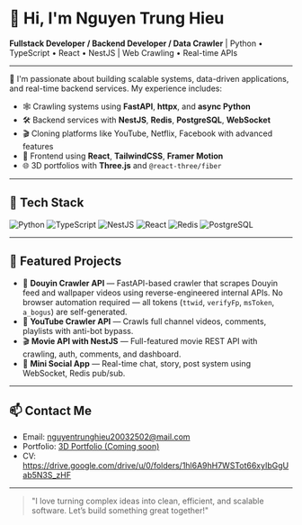 # 👋 Hi, I'm Nguyen Trung Hieu

**Fullstack Developer / Backend Developer / Data Crawler** | Python • TypeScript • React • NestJS | Web Crawling • Real-time APIs

---

🚀 I'm passionate about building scalable systems, data-driven applications, and real-time backend services. My experience includes:

- 🕸️ Crawling systems using **FastAPI**, **httpx**, and **async Python**
- 🛠️ Backend services with **NestJS**, **Redis**, **PostgreSQL**, **WebSocket**
- 🎬 Cloning platforms like YouTube, Netflix, Facebook with advanced features
- 🧠 Frontend using **React**, **TailwindCSS**, **Framer Motion**
- 🌐 3D portfolios with **Three.js** and `@react-three/fiber`

---

## 🧰 Tech Stack

![Python](https://img.shields.io/badge/Python-3776AB?style=flat&logo=python&logoColor=white)
![TypeScript](https://img.shields.io/badge/TypeScript-007ACC?style=flat&logo=typescript&logoColor=white)
![NestJS](https://img.shields.io/badge/NestJS-E0234E?style=flat&logo=nestjs&logoColor=white)
![React](https://img.shields.io/badge/React-20232A?style=flat&logo=react&logoColor=61DAFB)
![Redis](https://img.shields.io/badge/Redis-DC382D?style=flat&logo=redis&logoColor=white)
![PostgreSQL](https://img.shields.io/badge/PostgreSQL-336791?style=flat&logo=postgresql&logoColor=white)

---

## 📌 Featured Projects

- 📱 **Douyin Crawler API** — FastAPI-based crawler that scrapes Douyin feed and wallpaper videos using reverse-engineered internal APIs. No browser automation required — all tokens (`ttwid`, `verifyFp`, `msToken`, `a_bogus`) are self-generated.
- 🎥 **YouTube Crawler API** — Crawls full channel videos, comments, playlists with anti-bot bypass.
- 🎬 **Movie API with NestJS** — Full-featured movie REST API with crawling, auth, comments, and dashboard.
- 💬 **Mini Social App** — Real-time chat, story, post system using WebSocket, Redis pub/sub.

---

## 📫 Contact Me

- Email: nguyentrunghieu20032502@mail.com
- Portfolio: [3D Portfolio (Coming soon)]()
- CV: https://drive.google.com/drive/u/0/folders/1hl6A9hH7WSTot66xyIbGgUab5N3S_zHF
---

> "I love turning complex ideas into clean, efficient, and scalable software. Let’s build something great together!"
